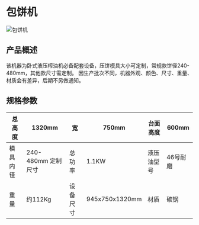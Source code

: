 # 包饼机
![包饼机](https://i.postimg.cc/nFBLkqTX/image.png?dl=1)
## 产品概述

该机器为卧式液压榨油机必备配套设备，压饼模具大小可定制，常规款饼径240-480mm，其他款尺寸需定制。
因生产批次不同，机器外观、颜色、尺寸、重量、材质会有差异，后期不另做通知。

## 规格参数

| 总高度 | 1320mm | 宽 | 750mm | 台面高度 | 600mm |
|---|---|---|---|---|---|
| 模具内径 | 240-480mm 定制尺寸 | 总功率 | 1.1KW | 液压油型号 | 46号耐磨 |
| 重量 | 约112Kg | 设备尺寸 | 945x750x1320mm | 材质 | 碳钢 |
